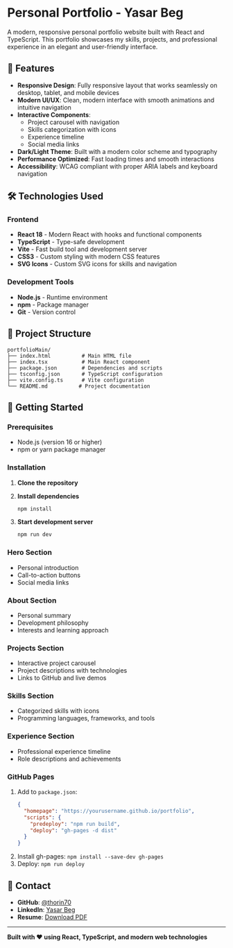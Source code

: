 # Personal Portfolio - Yasar Beg

A modern, responsive personal portfolio website built with React and TypeScript. This portfolio showcases my skills, projects, and professional experience in an elegant and user-friendly interface.

## 🚀 Features

- **Responsive Design**: Fully responsive layout that works seamlessly on desktop, tablet, and mobile devices
- **Modern UI/UX**: Clean, modern interface with smooth animations and intuitive navigation
- **Interactive Components**: 
  - Project carousel with navigation
  - Skills categorization with icons
  - Experience timeline
  - Social media links
- **Dark/Light Theme**: Built with a modern color scheme and typography
- **Performance Optimized**: Fast loading times and smooth interactions
- **Accessibility**: WCAG compliant with proper ARIA labels and keyboard navigation

## 🛠️ Technologies Used

### Frontend
- **React 18** - Modern React with hooks and functional components
- **TypeScript** - Type-safe development
- **Vite** - Fast build tool and development server
- **CSS3** - Custom styling with modern CSS features
- **SVG Icons** - Custom SVG icons for skills and navigation

### Development Tools
- **Node.js** - Runtime environment
- **npm** - Package manager
- **Git** - Version control

## 📁 Project Structure

```
portfolioMain/
├── index.html          # Main HTML file
├── index.tsx           # Main React component
├── package.json        # Dependencies and scripts
├── tsconfig.json       # TypeScript configuration
├── vite.config.ts      # Vite configuration
└── README.md          # Project documentation
```

## 🚀 Getting Started

### Prerequisites
- Node.js (version 16 or higher)
- npm or yarn package manager

### Installation

1. **Clone the repository**

2. **Install dependencies**
   ```bash
   npm install
   ```
3. **Start development server**
   ```bash
   npm run dev
   ```



### Hero Section
- Personal introduction
- Call-to-action buttons
- Social media links

### About Section
- Personal summary
- Development philosophy
- Interests and learning approach

### Projects Section
- Interactive project carousel
- Project descriptions with technologies
- Links to GitHub and live demos

### Skills Section
- Categorized skills with icons
- Programming languages, frameworks, and tools

### Experience Section
- Professional experience timeline
- Role descriptions and achievements

### GitHub Pages
1. Add to `package.json`:
   ```json
   {
     "homepage": "https://yourusername.github.io/portfolio",
     "scripts": {
       "predeploy": "npm run build",
       "deploy": "gh-pages -d dist"
     }
   }
   ```
2. Install gh-pages: `npm install --save-dev gh-pages`
3. Deploy: `npm run deploy`






## 👤 Contact

- **GitHub**: [@thorin70](https://github.com/thorin70)
- **LinkedIn**: [Yasar Beg](https://www.linkedin.com/in/yasar-beg-5946ab367/)
- **Resume**: [Download PDF](https://drive.google.com/file/d/1eLVpX2GtZdrJHwv5-BwbyT_gdBEAGJvn/view?usp=drive_link)

---

**Built with ❤️ using React, TypeScript, and modern web technologies**
